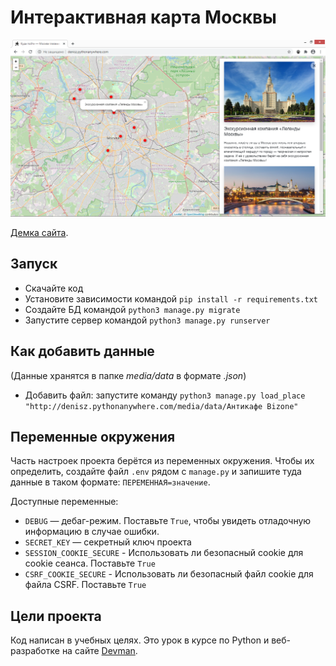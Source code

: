 # Интерактивная карта Москвы

![](screenshots/my_site.png)

[Демка сайта](http://denisz.pythonanywhere.com/).

## Запуск

- Скачайте код
- Установите зависимости командой `pip install -r requirements.txt`
- Создайте БД командой `python3 manage.py migrate`
- Запустите сервер командой `python3 manage.py runserver`

## Как добавить данные
(Данные хранятся в папке *media/data* в формате *.json*)
- Добавить файл: запустите команду `python3 manage.py load_place "http://denisz.pythonanywhere.com/media/data/Антикафе Bizone"`

## Переменные окружения

Часть настроек проекта берётся из переменных окружения. 
Чтобы их определить, создайте файл `.env` рядом с `manage.py` 
и запишите туда данные в таком формате: `ПЕРЕМЕННАЯ=значение`.

Доступные переменные:
- `DEBUG` — дебаг-режим. Поставьте `True`, чтобы увидеть отладочную информацию в случае ошибки.
- `SECRET_KEY` — секретный ключ проекта
- `SESSION_COOKIE_SECURE` - Использовать ли безопасный cookie для cookie сеанса. Поставьте `True`
- `CSRF_COOKIE_SECURE` - Использовать ли безопасный файл cookie для файла CSRF. Поставьте `True`

## Цели проекта

Код написан в учебных целях. Это урок в курсе по Python 
и веб-разработке на сайте [Devman](https://dvmn.org/modules/django/lesson/yandex-afisha).
